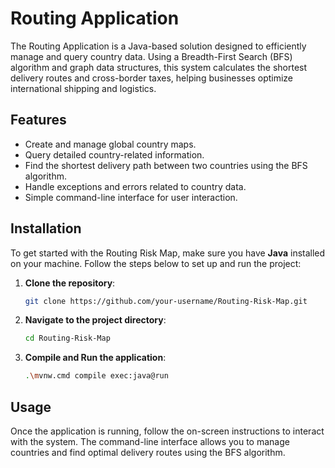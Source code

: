 # Routing Application

The Routing Application is a Java-based solution designed to efficiently manage and query country data. Using a Breadth-First Search (BFS) algorithm and graph data structures, this system calculates the shortest delivery routes and cross-border taxes, helping businesses optimize international shipping and logistics.

## Features

- Create and manage global country maps.
- Query detailed country-related information.
- Find the shortest delivery path between two countries using the BFS algorithm.
- Handle exceptions and errors related to country data.
- Simple command-line interface for user interaction.

## Installation

To get started with the Routing Risk Map, make sure you have **Java** installed on your machine. 
Follow the steps below to set up and run the project:

1. **Clone the repository**:
   ```bash
   git clone https://github.com/your-username/Routing-Risk-Map.git

2. **Navigate to the project directory**:
   ```bash   
   cd Routing-Risk-Map
   
3. **Compile and Run the application**:
   ```bash  
   .\mvnw.cmd compile exec:java@run

## Usage

Once the application is running, follow the on-screen instructions to interact with the system. The command-line interface allows you to manage countries and find optimal delivery routes using the BFS algorithm.
